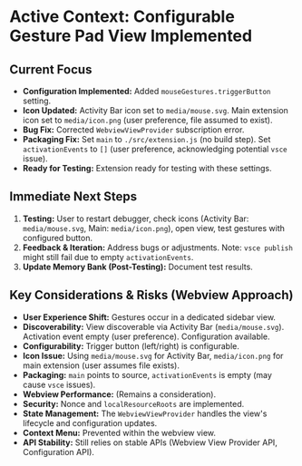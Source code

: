 # Active Context: Configurable Gesture Pad View Implemented

## Current Focus

- **Configuration Implemented:** Added `mouseGestures.triggerButton` setting.
- **Icon Updated:** Activity Bar icon set to `media/mouse.svg`. Main extension icon set to `media/icon.png` (user preference, file assumed to exist).
- **Bug Fix:** Corrected `WebviewViewProvider` subscription error.
- **Packaging Fix:** Set `main` to `./src/extension.js` (no build step). Set `activationEvents` to `[]` (user preference, acknowledging potential `vsce` issue).
- **Ready for Testing:** Extension ready for testing with these settings.

## Immediate Next Steps

1.  **Testing:** User to restart debugger, check icons (Activity Bar: `media/mouse.svg`, Main: `media/icon.png`), open view, test gestures with configured button.
2.  **Feedback & Iteration:** Address bugs or adjustments. Note: `vsce publish` might still fail due to empty `activationEvents`.
3.  **Update Memory Bank (Post-Testing):** Document test results.

## Key Considerations & Risks (Webview Approach)

- **User Experience Shift:** Gestures occur in a dedicated sidebar view.
- **Discoverability:** View discoverable via Activity Bar (`media/mouse.svg`). Activation event empty (user preference). Configuration available.
- **Configurability:** Trigger button (left/right) is configurable.
- **Icon Issue:** Using `media/mouse.svg` for Activity Bar, `media/icon.png` for main extension (user assumes file exists).
- **Packaging:** `main` points to source, `activationEvents` is empty (may cause `vsce` issues).
- **Webview Performance:** (Remains a consideration).
- **Security:** Nonce and `localResourceRoots` are implemented.
- **State Management:** The `WebviewViewProvider` handles the view's lifecycle and configuration updates.
- **Context Menu:** Prevented within the webview view.
- **API Stability:** Still relies on stable APIs (Webview View Provider API, Configuration API).
